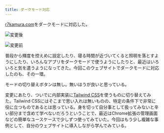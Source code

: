 ```yaml
---
title: ダークモード対応
---
```

[r7kamura.com](https://r7kamura.com/)をダークモードに対応した。

![](https://lh6.googleusercontent.com/9XewgArlFTLJ5UREJH5i30Tn7AD-srlQIGU6WED5-uOzP2571OPF5u9c1U9EBes2W5lXWVY76MUCVWHMwJyJTGo9yLIq3XBxBJnzhh65LdU_ZQG6OKzwn80Qpg5unV7TmaFRE0MCOi0-80BBxGxAxrbzA9Q8UYMwGovYwheaVtf1S1ARUbYFB1G_WmnG "変更後")

![](https://lh3.googleusercontent.com/f1fwwUdTPAXkITRPUGRE-JtvlbF3snvVUdDdkiieb3nFN3QGsfBWPGm_7X2cbc7HHvBA95Tw39KEJan_nhXd7lyHiDIuJCCatQ6NRjdjDN-Yr7UOVLgPcMErIcXlEbPF0lCjX_u-ldBO2M54GZnwgLzm8Sb66r7QLI93XEz72fIWDMv1urSEx2g8maoc "変更前")

普段から輝度を控えめに設定したり、寝る時間が近づいてくると照明を落とすようにしたり、いろんなアプリをダークモードで使うようにしたりと、最近はいろいろと気を遣うようになってきた。今回このウェブサイトでダークモードに対応したのも、その一環。

モードの切り替えボタンは無し。無いほうが良いと思っている。

変更にあたり、ついでに内部実装に[Tailwind CSS](https://tailwindcss.com/)を使うものに切り替えてみた。Tailwind CSSにはそこまで思い入れは無いものの、特定の条件下で非常に役に立つものであるとは思っている。身を切って自分事として扱ってみないと辛い部分まで含めて学べないだろうということで、最近はChrome拡張の管理画面などの簡単なユースケースで少しずつ使ってみていた。今回はもう少し複雑な事例として、自分のウェブサイトに導入しながら学んでみている。
